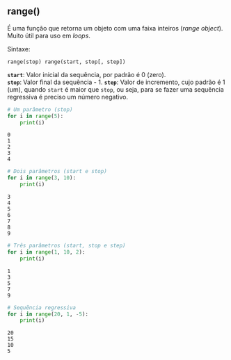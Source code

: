 ## range()

É uma função que retorna um objeto com uma faixa inteiros (*range object*).  
Muito útil para uso em *loops*.  
   
Sintaxe:  
  
`range(stop) range(start, stop[, step])`  
  
**`start`**: Valor inicial da sequência, por padrão é 0 (zero).  
**`stop`**: Valor final da sequẽncia - 1.
**`step`**: Valor de incremento, cujo padrão é 1 (um), quando `start` é maior
que `stop`, ou seja, para se fazer uma sequência regressiva é preciso um
número negativo.

``` python
# Um parâmetro (stop)
for i in range(5):
    print(i)
```

``` console
0
1
2
3
4
```

``` python
# Dois parâmetros (start e stop)
for i in range(3, 10):
    print(i)
```

``` console
3
4
5
6
7
8
9
```

``` python
# Três parâmetros (start, stop e step)
for i in range(1, 10, 2):
    print(i)
```

``` console
1
3
5
7
9
```

``` python
# Sequẽncia regressiva
for i in range(20, 1, -5):
    print(i)
```

``` console
20
15
10
5
```
